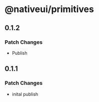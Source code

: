 # @nativeui/primitives

## 0.1.2

### Patch Changes

- Publish

## 0.1.1

### Patch Changes

- inital publish
